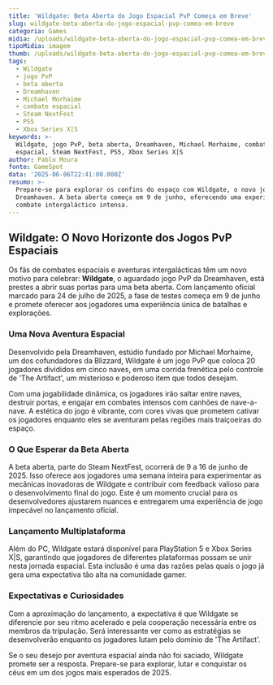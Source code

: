 ```yaml
---
title: 'Wildgate: Beta Aberta do Jogo Espacial PvP Começa em Breve'
slug: wildgate-beta-aberta-do-jogo-espacial-pvp-comea-em-breve
categoria: Games
midia: /uploads/wildgate-beta-aberta-do-jogo-espacial-pvp-comea-em-breve-thumb.png
tipoMidia: imagem
thumb: /uploads/wildgate-beta-aberta-do-jogo-espacial-pvp-comea-em-breve-thumb.png
tags:
  - Wildgate
  - jogo PvP
  - beta aberta
  - Dreamhaven
  - Michael Morhaime
  - combate espacial
  - Steam NextFest
  - PS5
  - Xbox Series X|S
keywords: >-
  Wildgate, jogo PvP, beta aberta, Dreamhaven, Michael Morhaime, combate
  espacial, Steam NextFest, PS5, Xbox Series X|S
author: Pablo Moura
fonte: GameSpot
data: '2025-06-06T22:41:00.000Z'
resumo: >-
  Prepare-se para explorar os confins do espaço com Wildgate, o novo jogo PvP da
  Dreamhaven. A beta aberta começa em 9 de junho, oferecendo uma experiência de
  combate intergaláctico intensa.
---
```


## Wildgate: O Novo Horizonte dos Jogos PvP Espaciais

Os fãs de combates espaciais e aventuras intergalácticas têm um novo motivo para celebrar: **Wildgate**, o aguardado jogo PvP da Dreamhaven, está prestes a abrir suas portas para uma beta aberta. Com lançamento oficial marcado para 24 de julho de 2025, a fase de testes começa em 9 de junho e promete oferecer aos jogadores uma experiência única de batalhas e explorações.

### Uma Nova Aventura Espacial

Desenvolvido pela Dreamhaven, estúdio fundado por Michael Morhaime, um dos cofundadores da Blizzard, Wildgate é um jogo PvP que coloca 20 jogadores divididos em cinco naves, em uma corrida frenética pelo controle de 'The Artifact', um misterioso e poderoso item que todos desejam.

Com uma jogabilidade dinâmica, os jogadores irão saltar entre naves, destruir portas, e engajar em combates intensos com canhões de nave-a-nave. A estética do jogo é vibrante, com cores vivas que prometem cativar os jogadores enquanto eles se aventuram pelas regiões mais traiçoeiras do espaço.

### O Que Esperar da Beta Aberta

A beta aberta, parte do Steam NextFest, ocorrerá de 9 a 16 de junho de 2025. Isso oferece aos jogadores uma semana inteira para experimentar as mecânicas inovadoras de Wildgate e contribuir com feedback valioso para o desenvolvimento final do jogo. Este é um momento crucial para os desenvolvedores ajustarem nuances e entregarem uma experiência de jogo impecável no lançamento oficial.

### Lançamento Multiplataforma

Além do PC, Wildgate estará disponível para PlayStation 5 e Xbox Series X|S, garantindo que jogadores de diferentes plataformas possam se unir nesta jornada espacial. Esta inclusão é uma das razões pelas quais o jogo já gera uma expectativa tão alta na comunidade gamer.

### Expectativas e Curiosidades

Com a aproximação do lançamento, a expectativa é que Wildgate se diferencie por seu ritmo acelerado e pela cooperação necessária entre os membros da tripulação. Será interessante ver como as estratégias se desenvolverão enquanto os jogadores lutam pelo domínio de 'The Artifact'.

Se o seu desejo por aventura espacial ainda não foi saciado, Wildgate promete ser a resposta. Prepare-se para explorar, lutar e conquistar os céus em um dos jogos mais esperados de 2025.
